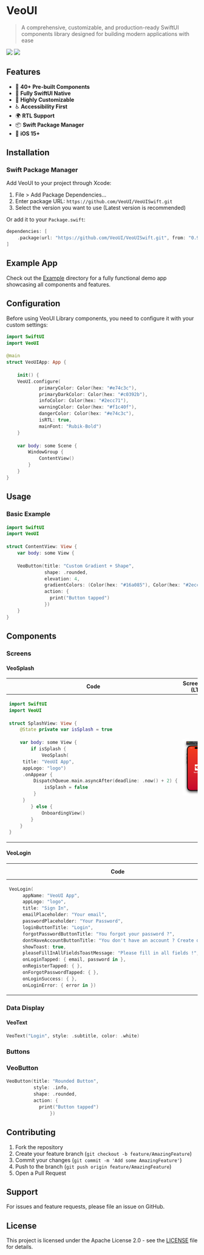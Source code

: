 # VeoUI

> A comprehensive, customizable, and production-ready SwiftUI components library designed for building modern applications with ease

![](https://img.shields.io/badge/license-Apache--2.0-blue)
![](https://img.shields.io/badge/version-0.9.1-green)

## Features

- 🎨 **40+ Pre-built Components**
- 📱 **Fully SwiftUI Native**
- 🔧 **Highly Customizable**
- ♿️ **Accessibility First**
- 🌍 **RTL Support**
- 📦 **Swift Package Manager**
- 🎯 **iOS 15+**

## Installation

### Swift Package Manager

Add VeoUI to your project through Xcode:

1. File > Add Package Dependencies...
2. Enter package URL: `https://github.com/VeoUI/VeoUISwift.git`
3. Select the version you want to use (Latest version is recommended)

Or add it to your `Package.swift`:

```swift
dependencies: [
    .package(url: "https://github.com/VeoUI/VeoUISwift.git", from: "0.9.1")
]
```

## Example App

Check out the [Example](Example) directory for a fully functional demo app showcasing all components and features.

## Configuration

Before using VeoUI Library components, you need to configure it with your custom settings:

```swift
import SwiftUI
import VeoUI

@main
struct VeoUIApp: App {

    init() {
    VeoUI.configure(
            primaryColor: Color(hex: "#e74c3c"),
            primaryDarkColor: Color(hex: "#c0392b"),
            infoColor: Color(hex: "#2ecc71"),
            warningColor: Color(hex: "#f1c40f"),
            dangerColor: Color(hex: "#e74c3c"),
            isRTL: true,
            mainFont: "Rubik-Bold")
    }

    var body: some Scene {
        WindowGroup {
            ContentView()
        }
    }
}
```

## Usage

### Basic Example

```swift
import SwiftUI
import VeoUI

struct ContentView: View {
    var body: some View {

    VeoButton(title: "Custom Gradient + Shape",
              shape: .rounded,
              elevation: 4,
              gradientColors: (Color(hex: "#16a085"), Color(hex: "#2ecc71")),
              action: {
                print("Button tapped")
              })
    }
}
```

## Components

### Screens

#### VeoSplash
<table>
<thead>
<tr>
<th>Code</th>
<th>Screenshot (LTR)</th>
<th>Screenshot (RTL)</th>
</tr>
</thead>
<tr>
<td width="33%">

```swift
import SwiftUI
import VeoUI

struct SplashView: View {
    @State private var isSplash = true

    var body: some View {
        if isSplash {
            VeoSplash(
     title: "VeoUI App",
     appLogo: "logo")
     .onAppear {
         DispatchQueue.main.asyncAfter(deadline: .now() + 2) {
             isSplash = false
         }
     }
        } else {
            OnboardingView()
        }
    }
}
```
</td>
<td width="33%">
<img src="Screenshots/Screenshot1.png">
</td>
<td width="33%">
<img src="Screenshots/Screenshot2.png">
</td>
</tr>
</table>

#### VeoLogin
<table>
<thead>
<tr>
<th>Code</th>
<th>Screenshot (LTR)</th>
<th>Screenshot (RTL)</th>
</tr>
</thead>
<tr>
<td width="33%">

```swift
VeoLogin(
     appName: "VeoUI App",
     appLogo: "logo",
     title: "Sign In",
     emailPlaceholder: "Your email",
     passwordPlaceholder: "Your Password",
     loginButtonTitle: "Login",
     forgotPasswordButtonTitle: "You forgot your password ?",
     dontHaveAccountButtonTitle: "You don't have an account ? Create one now !",
     showToast: true,
     pleaseFillInAllFieldsToastMessage: "Please fill in all fields !",
     onLoginTapped: { email, password in },
     onRegisterTapped: { },
     onForgotPasswordTapped: { },
     onLoginSuccess: { },
     onLoginError: { error in })
```
</td>
<td width="33%">
<img src="Screenshots/Screenshot3.png">
</td>
<td width="33%">
<img src="Screenshots/Screenshot4.png">
</td>
</tr>
</table>

### Data Display

#### VeoText

```swift
VeoText("Login", style: .subtitle, color: .white)
```

### Buttons

### VeoButton

```swift
VeoButton(title: "Rounded Button",
          style: .info,
          shape: .rounded,
          action: {
            print("Button tapped")
                })
```

## Contributing

1. Fork the repository
2. Create your feature branch (`git checkout -b feature/AmazingFeature`)
3. Commit your changes (`git commit -m 'Add some AmazingFeature'`)
4. Push to the branch (`git push origin feature/AmazingFeature`)
5. Open a Pull Request

## Support

For issues and feature requests, please file an issue on GitHub.

## License

This project is licensed under the Apache License 2.0 - see the [LICENSE](LICENSE) file for details.